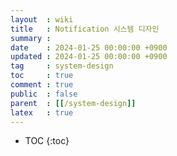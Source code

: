 ```yaml
---
layout  : wiki
title   : Notification 시스템 디자인
summary :
date    : 2024-01-25 00:00:00 +0900
updated : 2024-01-25 00:00:00 +0900
tag     : system-design
toc     : true
comment : true
public  : false
parent  : [[/system-design]]
latex   : true
---
```

* TOC
{:toc}


